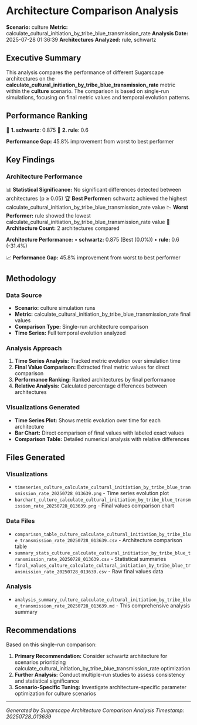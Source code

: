 # Architecture Comparison Analysis

**Scenario:** culture
**Metric:** calculate_cultural_initiation_by_tribe_blue_transmission_rate
**Analysis Date:** 2025-07-28 01:36:39
**Architectures Analyzed:** rule, schwartz

## Executive Summary

This analysis compares the performance of different Sugarscape architectures on the **calculate_cultural_initiation_by_tribe_blue_transmission_rate** metric within the **culture** scenario. The comparison is based on single-run simulations, focusing on final metric values and temporal evolution patterns.

## Performance Ranking

🥇 **1. schwartz**: 0.875
🥈 **2. rule**: 0.6

**Performance Gap:** 45.8% improvement from worst to best performer

## Key Findings

### Architecture Performance
📊 **Statistical Significance:** No significant differences detected between architectures (p ≥ 0.05)
🏆 **Best Performer:** schwartz achieved the highest calculate_cultural_initiation_by_tribe_blue_transmission_rate value
📉 **Worst Performer:** rule showed the lowest calculate_cultural_initiation_by_tribe_blue_transmission_rate value
🔢 **Architecture Count:** 2 architectures compared

**Architecture Performance:**
• **schwartz:** 0.875 (Best (0.0%))
• **rule:** 0.6 (-31.4%)

📈 **Performance Gap:** 45.8% improvement from worst to best performer

## Methodology

### Data Source
- **Scenario:** culture simulation runs
- **Metric:** calculate_cultural_initiation_by_tribe_blue_transmission_rate final values
- **Comparison Type:** Single-run architecture comparison
- **Time Series:** Full temporal evolution analyzed

### Analysis Approach
1. **Time Series Analysis:** Tracked metric evolution over simulation time
2. **Final Value Comparison:** Extracted final metric values for direct comparison
3. **Performance Ranking:** Ranked architectures by final performance
4. **Relative Analysis:** Calculated percentage differences between architectures

### Visualizations Generated
- **Time Series Plot:** Shows metric evolution over time for each architecture
- **Bar Chart:** Direct comparison of final values with labeled exact values
- **Comparison Table:** Detailed numerical analysis with relative differences

## Files Generated

### Visualizations
- `timeseries_culture_calculate_cultural_initiation_by_tribe_blue_transmission_rate_20250728_013639.png` - Time series evolution plot
- `barchart_culture_calculate_cultural_initiation_by_tribe_blue_transmission_rate_20250728_013639.png` - Final values comparison chart

### Data Files
- `comparison_table_culture_calculate_cultural_initiation_by_tribe_blue_transmission_rate_20250728_013639.csv` - Architecture comparison table
- `summary_stats_culture_calculate_cultural_initiation_by_tribe_blue_transmission_rate_20250728_013639.csv` - Statistical summaries
- `final_values_culture_calculate_cultural_initiation_by_tribe_blue_transmission_rate_20250728_013639.csv` - Raw final values data

### Analysis
- `analysis_summary_culture_calculate_cultural_initiation_by_tribe_blue_transmission_rate_20250728_013639.md` - This comprehensive analysis summary

## Recommendations

Based on this single-run comparison:
1. **Primary Recommendation:** Consider schwartz architecture for scenarios prioritizing calculate_cultural_initiation_by_tribe_blue_transmission_rate optimization
2. **Further Analysis:** Conduct multiple-run studies to assess consistency and statistical significance
3. **Scenario-Specific Tuning:** Investigate architecture-specific parameter optimization for culture scenarios


---
*Generated by Sugarscape Architecture Comparison Analysis*
*Timestamp: 20250728_013639*
